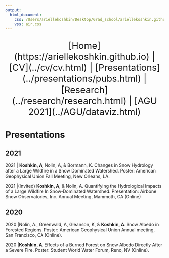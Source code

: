 ```yaml
---
output:
  html_document:
    css: /Users/ariellekoshkin/Desktop/Grad_school/ariellekoshkin.github.io/air.css 
    vss: air.css
---
```

<center>
<p style="font-size:3vw;"> 
[Home](https://ariellekoshkin.github.io) | [CV](../cv/cv.html) | [Presentations](../presentations/pubs.html) | [Research](../research/research.html) | [AGU 2021](../AGU/dataviz.html)
</p>
</center>

# Presentations

## 2021
2021 | **Koshkin, A**, Nolin, A, & Bormann, K. Changes in Snow Hydrology after  a Large Wildfire 
in a Snow Dominated Watershed. Poster: American Geophysical Union Fall Meeting, New Orleans, LA.

2021 |(Invited) **Koshkin, A**, & Nolin, A. Quantifying the Hydrological Impacts of a Large Wildfire In Snow‐Dominated Watershed. Presentation: Airbone Snow Observatories, Inc. Annual Meeting, Mammoth, CA (Online)

## 2020
2020 |Nolin, A., Greenwald, A, Gleanson, K, & **Koshkin, A**. Snow Albedo in Forested Regions. Poster: American Geophysical Union Annual meeting, San Francisco, CA (Online).

2020 |**Koshkin, A**. Effects of a Burned Forest on Snow Albedo Directly After a Severe Fire. Poster: Student World Water Forum, Reno, NV (Online).

